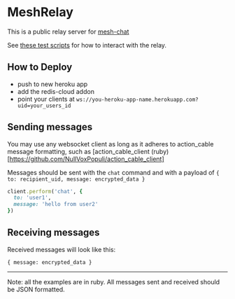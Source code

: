 # MeshRelay

This is a public relay server for [mesh-chat](https://github.com/neuravion/mesh-chat)


See [these test scripts](https://gist.github.com/NullVoxPopuli/edfcbbe91a7877e445cbde84c7f05b37) for how to interact with the relay.


## How to Deploy

- push to new heroku app
- add the redis-cloud addon
- point your clients at `ws://you-heroku-app-name.herokuapp.com?uid=your_users_id`

## Sending messages

You may use any websocket client as long as it adheres to action_cable message formatting, such as [action_cable_client (ruby)[https://github.com/NullVoxPopuli/action_cable_client]

Messages should be sent with the `chat` command and with a payload of `{ to: recipient_uid, message: encrypted_data }`

```ruby
client.perform('chat', {
  to: 'user1',
  message: 'hello from user2'
})
```

## Receiving messages

Received messages will look like this:

```
{ message: encrypted_data }
```



___________________________________

Note: all the examples are in ruby. All messages sent and received should be JSON formatted.
